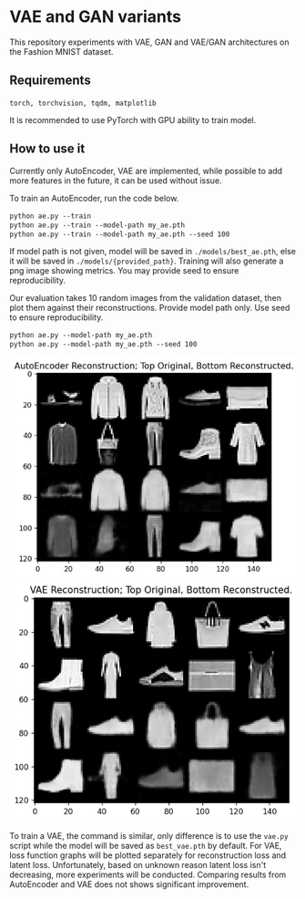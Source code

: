 # VAE and GAN variants

This repository experiments with VAE, GAN and VAE/GAN architectures on the Fashion MNIST dataset.

## Requirements

`torch, torchvision, tqdm, matplotlib`

It is recommended to use PyTorch with GPU ability to train model. 

## How to use it

Currently only AutoEncoder, VAE are implemented, while possible to add more features in the future, 
it can be used without issue. 

To train an AutoEncoder, run the code below. 
```
python ae.py --train 
python ae.py --train --model-path my_ae.pth
python ae.py --train --model-path my_ae.pth --seed 100
```
If model path is not given, model will be saved in 
`./models/best_ae.pth`, else it will be saved
in `./models/{provided_path}`. 
Training will also generate a png image showing metrics. 
You may provide seed to ensure reproducibility.

Our evaluation takes 10 random images from the validation dataset,
then plot them against their reconstructions. 
Provide model path only. 
Use seed to ensure reproducibility.
```
python ae.py --model-path my_ae.pth
python ae.py --model-path my_ae.pth --seed 100
```
![Images reconstructed by a trained autoencoder.](./media/image_compare.png)
![Images reconstructed by a trained VAE.](./media/vae_compare.png)

To train a VAE, the command is similar, only difference is to use the `vae.py` script
while the model will be saved as `best_vae.pth` by default. 
For VAE, loss function graphs will be plotted separately for reconstruction loss
and latent loss. 
Unfortunately, based on unknown reason latent loss isn't decreasing, more
experiments will be conducted. 
Comparing results from AutoEncoder and VAE does not shows significant improvement. 